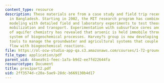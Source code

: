 ```yaml
---
content_type: resource
description: These materials are from a case study and field trip recently undertaken
  in Bangladesh. Starting in 2002, the MIT research program has combined hydrogeologic
  modeling with detailed field and laboratory experiments to test theories of arsenic
  mobilization and transport. Experimentation with subsurface cores and field manipulation
  of aquifer chemistry has revealed that arsenic is held immobile through a complex
  system of biogeochemical processes. Harvey?s group is now developing numerical simulation
  tools to manage the groundwater and agricultural systems that couple groundwater
  flow with biogeochemical reactions.
file: https://ol-ocw-studio-app-qa.s3.amazonaws.com/courses/1-72-groundwater-hydrology-fall-2005/2ff3574dc20a5ae928dcb669130b4d17_pres1part2.pdf
file_type: application/pdf
parent_uid: 44aea9c1-feec-1a7a-b9d2-ee7fd22644fa
resourcetype: Document
title: pres1part2.pdf
uid: 2ff3574d-c20a-5ae9-28dc-b669130b4d17
---
```

